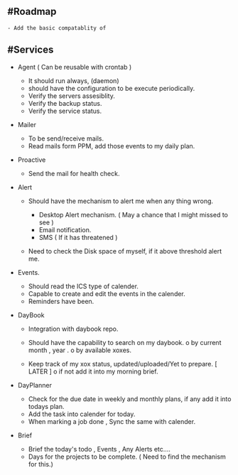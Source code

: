 #Roadmap
-------
    - Add the basic compatablity of

#Services
--------

* Agent  ( Can be reusable with crontab )
  - It should run always, (daemon)
  - should have the configuration to be execute periodically.
  - Verify the servers assesiblity.
  - Verify the backup status.
  - Verify the service status.

* Mailer
  - To be send/receive mails.
  - Read mails form PPM, add those events to my daily plan.

* Proactive
  - Send the mail for health check.

* Alert
  - Should have the mechanism to alert me when any thing wrong.
      - Desktop Alert mechanism. ( May a chance that I might missed to see )
      - Email notification.
      - SMS ( If it has threatened )

  - Need to check the Disk space of myself, if it above threshold alert me.

* Events.
  - Should read the ICS type of calender.
  - Capable to create and edit the events in the calender.
  - Reminders have been.

* DayBook
  - Integration with daybook repo.
  - Should have the capability to search on my daybook.
    o by current month , year .
    o by available xoxes.

  - Keep track of my xox status, updated/uploaded/Yet to prepare. [ LATER ]
    o if not add it into my morning brief.

* DayPlanner
  - Check for the due date in weekly and monthly plans, if any add it into todays plan.
  - Add the task into calender for today.
  - When marking a job done , Sync the same with calender.

* Brief
  - Brief the today's todo , Events , Any Alerts etc....
  - Days for the projects to be complete. ( Need to find the mechanism for this.)
